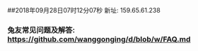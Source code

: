##2018年09月28日07时12分07秒 新址: 159.65.61.238
### 兔友常见问题及解答: https://github.com/wanggonging/d/blob/w/FAQ.md
